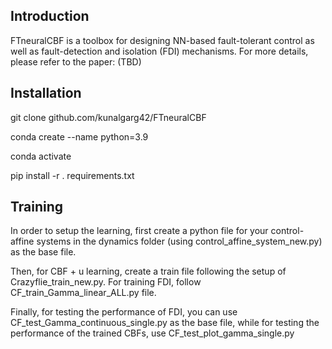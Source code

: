 ## Introduction

FTneuralCBF is a toolbox for designing NN-based fault-tolerant control as well as fault-detection and isolation (FDI) mechanisms. For more details, please refer to the paper: (TBD)

## Installation

git clone github.com/kunalgarg42/FTneuralCBF

conda create --name <CONDA ENV NAME> python=3.9

conda activate <CONDA ENV NAME>

pip install -r . requirements.txt

## Training

In order to setup the learning, first create a python file for your control-affine systems in the dynamics folder (using control_affine_system_new.py) as the base file.

Then, for CBF + u learning, create a train file following the setup of Crazyflie_train_new.py. For training FDI, follow CF_train_Gamma_linear_ALL.py file. 

Finally, for testing the performance of FDI, you can use CF_test_Gamma_continuous_single.py as the base file, while for testing the performance of the trained CBFs, use CF_test_plot_gamma_single.py

